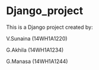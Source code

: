 # Django_project
This is a Django project created by:

V.Sunaina (14WH1A1220)

G.Akhila (14WH1A1234)

G.Manasa (14WH1A1244)
